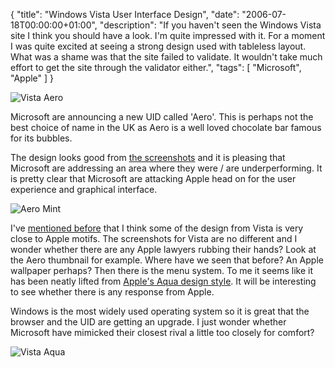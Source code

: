 {
  "title": "Windows Vista User Interface Design",
  "date": "2006-07-18T00:00:00+01:00",
  "description": "If you haven't seen the Windows Vista site I think you should have a look. I'm quite impressed with it. For a moment I was quite excited at seeing a strong design used with tableless layout. What was a shame was that the site failed to validate. It wouldn't take much effort to get the site through the validator either.",
  "tags": [
    "Microsoft",
    "Apple"
  ]
}

![Vista Aero][1]

Microsoft are announcing a new UID called 'Aero'. This is perhaps not the best choice of name in the UK as Aero is a well loved chocolate bar famous for its bubbles.   
  
The design looks good from [the screenshots][2] and it is pleasing that Microsoft are addressing an area where they were / are underperforming. It is pretty clear that Microsoft are attacking Apple head on for the user experience and graphical interface. 

![Aero Mint][3]

I've [mentioned before][4] that I think some of the design from Vista is very close to Apple motifs. The screenshots for Vista are no different and I wonder whether there are any Apple lawyers rubbing their hands? Look at the Aero thumbnail for example. Where have we seen that before? An Apple wallpaper perhaps? Then there is the menu system. To me it seems like it has been neatly lifted from [Apple's Aqua design style][5]. It will be interesting to see whether there is any response from Apple.

Windows is the most widely used operating system so it is great that the browser and the UID are getting an upgrade. I just wonder whether Microsoft have mimicked their closest rival a little too closely for comfort?

![Vista Aqua][6]

 [1]: /images/articles/expwinvista_highlight_aero.png 
 [2]: http://www.microsoft.com/windowsvista/experiences/aero.mspx
 [3]: /images/articles/AeroMint.jpg 
 [4]: /journal/mac_motifs_on_windows_messenger_live_design/
 [5]: http://www.apple.com/macosx/overview/aquauserinterface.html
 [6]: /images/articles/vista_aqua.jpg 
